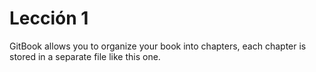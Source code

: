 # Lección 1

GitBook allows you to organize your book into chapters, each chapter is stored in a separate file like this one.
